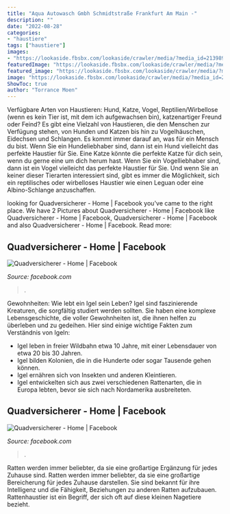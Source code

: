 ```yaml
---
title: "Aqua Autowasch Gmbh Schmidtstraße Frankfurt Am Main -"
description: ""
date: "2022-08-28"
categories:
- "haustiere"
tags: ["haustiere"]
images:
- "https://lookaside.fbsbx.com/lookaside/crawler/media/?media_id=2139898769650572&amp;get_thumbnail=1"
featuredImage: "https://lookaside.fbsbx.com/lookaside/crawler/media/?media_id=204854354907697"
featured_image: "https://lookaside.fbsbx.com/lookaside/crawler/media/?media_id=2139898769650572&amp;get_thumbnail=1"
image: "https://lookaside.fbsbx.com/lookaside/crawler/media/?media_id=204854354907697"
ShowToc: true
author: "Torrance Moen"
---
```



Verfügbare Arten von Haustieren: Hund, Katze, Vogel, Reptilien/Wirbellose (wenn es kein Tier ist, mit dem ich aufgewachsen bin), katzenartiger Freund oder Feind?
Es gibt eine Vielzahl von Haustieren, die den Menschen zur Verfügung stehen, von Hunden und Katzen bis hin zu Vogelhäuschen, Eidechsen und Schlangen. Es kommt immer darauf an, was für ein Mensch du bist. Wenn Sie ein Hundeliebhaber sind, dann ist ein Hund vielleicht das perfekte Haustier für Sie. Eine Katze könnte die perfekte Katze für dich sein, wenn du gerne eine um dich herum hast. Wenn Sie ein Vogelliebhaber sind, dann ist ein Vogel vielleicht das perfekte Haustier für Sie. Und wenn Sie an keiner dieser Tierarten interessiert sind, gibt es immer die Möglichkeit, sich ein reptilisches oder wirbelloses Haustier wie einen Leguan oder eine Albino-Schlange anzuschaffen.

	

		
looking for Quadversicherer - Home | Facebook you've came to the right place. We have 2 Pictures about Quadversicherer - Home | Facebook like Quadversicherer - Home | Facebook, Quadversicherer - Home | Facebook and also Quadversicherer - Home | Facebook. Read more:
		
    
## Quadversicherer - Home | Facebook

<img loading=lazy src="https://lookaside.fbsbx.com/lookaside/crawler/media/?media_id=204854354907697" onerror="this.onerror=null;this.src='https://tse4.mm.bing.net/th?id=OIP.vQQesWcqR6S7MKRDZbl-sAHaFj&amp;pid=15.1';" alt="Quadversicherer - Home | Facebook">

_Source: facebook.com_

>. 

	

Gewohnheiten: Wie lebt ein Igel sein Leben?
Igel sind faszinierende Kreaturen, die sorgfältig studiert werden sollten. Sie haben eine komplexe Lebensgeschichte, die voller Gewohnheiten ist, die ihnen helfen zu überleben und zu gedeihen. Hier sind einige wichtige Fakten zum Verständnis von Igeln:
- Igel leben in freier Wildbahn etwa 10 Jahre, mit einer Lebensdauer von etwa 20 bis 30 Jahren.
- Igel bilden Kolonien, die in die Hunderte oder sogar Tausende gehen können.
- Igel ernähren sich von Insekten und anderen Kleintieren.
- Igel entwickelten sich aus zwei verschiedenen Rattenarten, die in Europa lebten, bevor sie sich nach Nordamerika ausbreiteten.

    
## Quadversicherer - Home | Facebook

<img loading=lazy src="https://lookaside.fbsbx.com/lookaside/crawler/media/?media_id=2139898769650572&amp;get_thumbnail=1" onerror="this.onerror=null;this.src='https://tse1.mm.bing.net/th?id=OIP.SidZmKb_WW3YFyOJEiEylgHaNE&amp;pid=15.1';" alt="Quadversicherer - Home | Facebook">

_Source: facebook.com_

>. 

	

Ratten werden immer beliebter, da sie eine großartige Ergänzung für jedes Zuhause sind.
Ratten werden immer beliebter, da sie eine großartige Bereicherung für jedes Zuhause darstellen. Sie sind bekannt für ihre Intelligenz und die Fähigkeit, Beziehungen zu anderen Ratten aufzubauen. Rattenhaustier ist ein Begriff, der sich oft auf diese kleinen Nagetiere bezieht.

